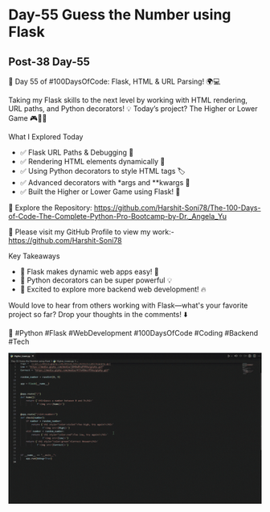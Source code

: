 # Day-55 Guess the Number using Flask

## Post-38 Day-55

🚀 Day 55 of #100DaysOfCode: Flask, HTML & URL Parsing! 🌍💻

Taking my Flask skills to the next level by working with HTML rendering, URL paths, and Python decorators! 💡 Today’s project? The Higher or Lower Game 🎮🔼🔽

What I Explored Today

- ✅ Flask URL Paths & Debugging 🔗
- ✅ Rendering HTML elements dynamically 🎨
- ✅ Using Python decorators to style HTML tags 🏷️
- ✅ Advanced decorators with \*args and \*\*kwargs 🔄
- ✅ Built the Higher or Lower Game using Flask! 🎯

🔗 Explore the Repository: <https://github.com/Harshit-Soni78/The-100-Days-of-Code-The-Complete-Python-Pro-Bootcamp-by-Dr._Angela_Yu>

📂 Please visit my GitHub Profile to view my work:- <https://github.com/Harshit-Soni78>

Key Takeaways

- 🔹 Flask makes dynamic web apps easy! 🚀
- 🔹 Python decorators can be super powerful 💡
- 🔹 Excited to explore more backend web development! 🔥

Would love to hear from others working with Flask—what's your favorite project so far? Drop your thoughts in the comments! ⬇️

🚀 #Python #Flask #WebDevelopment #100DaysOfCode #Coding #Backend #Tech

<img height=300px src="Post Pics/Post-38 Day-55/day55.gif">

